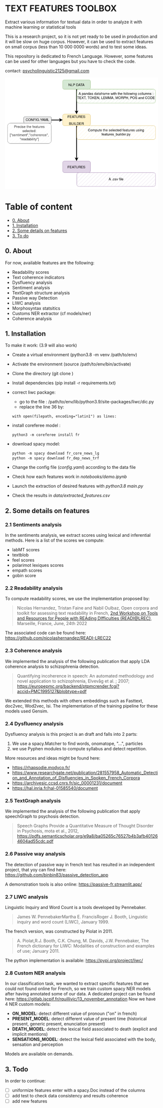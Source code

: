 # TEXT FEATURES TOOLBOX

Extract various information for textual data in order to analyze it with machine learning or statistical tools

This is a research project, so it is not yet ready to be used in production and it will be slow on huge corpus. However, it can be used to extract features on small corpus (less than 10 000 0000 words) and to test some ideas.

This repository is dedicated to French Language. However, some features can be used for other languages but you have to check the code.

contact: psycholinguistic2125@gmail.com

![](./data/image/text_features_pipeline.png)

# Table of content

- [0. About](#0-about)
- [1. Installation](#1-installation)
- [2. Some details on features](#2-some-details)
- [3. To do](#3-to-do)



## 0. About 
For now, available features are the following: 
- Readability scores
- Text coherence indicators
- Dysfluency analysis
- Sentiment analysis
- TextGraph structure analysis
- Passive way Detection
- LIWC analysis
- Morphosyntax statsitics
- Customs NER extractor (cf models/ner)
- Coherence analysis

## 1. Installation
To make it work:  (3.9 will also work)
- Create a virtual environment (python3.8 -m venv /path/to/env)
- Activate the environment (source /path/to/env/bin/activate)
- Clone the directory (git clone )
- Install dependencies (pip install -r requirements.txt)
- correct liwc package: 
    - go to the file : /path/to/env/lib/python3.9/site-packages/liwc/dic.py
    - replace the line 36 by: 
    ```
    with open(filepath, encoding="latin1") as lines:
    ```
- install coreferee model : 

    ```
    python3 -m coreferee install fr
    ```

- download spacy model: 
    ```
    python -m spacy download fr_core_news_lg
    python -m spacy download fr_dep_news_trf
    ```
- Change the config file (*config.yaml*) according to the data file
- Check how each features work in *notebooks/demo.ipynb*
- Launch the extraction of desired features with *python3.8 main.py*
- Check the results in *data/extracted_features.csv*

## 2. Some details on features

### 2.1 **Sentiments** analysis

In the sentiments analysis, we extract scores using lexical and inferential methods. Here is a list of the scores we compute: 
- labMT scores
- textblob
- feel scores
- polarimot lexiques scores 
- empath scores
- gobin score



### 2.2 **Readability** analysis
To compute readability scores, we use the implementation proposed by:  

> Nicolas Hernandez, Tristan Faine and Nabil Oulbaz, Open corpora and toolkit for assessing text readability in French, [2nd Workshop on Tools and Resources for People with REAding DIfficulties (READI@LREC)](https://cental.uclouvain.be/readi2022/accepted.html), Marseille, France, June, 24th 2022

The associated code can be found here: https://github.com/nicolashernandez/READI-LREC22

### 2.3 **Coherence** analysis

We implemented the analysis of the following publication that apply LDA coherence analysis to schizophrenia detection.

> Quantifying incoherence in speech: An automated methodology and novel application to schizophrenia, Elvevåg et al. ; 2007; https://europepmc.org/backend/ptpmcrender.fcgi?accid=PMC1995127&blobtype=pdf

We extended this methods with others embeddings such as Fasttext, doc2vec, Wod2vec, lsi. The implementation of the training pipeline for these models used Gensim.

### 2.4 **Dysfluency** analysis

Dysfluency analysis is this project is an draft and falls into 2 parts:
1.  We use a spacy.Matcher to find words, onomatope, "...", particles
2. we use Pyphen modules to compute syllabus and detect repetition.

More resources and ideas might be found here:
- https://rhapsodie.modyco.fr/
- https://www.researchgate.net/publication/281557958_Automatic_Detection_and_Annotation_of_Disfluencies_in_Spoken_French_Corpora
-  https://archivesic.ccsd.cnrs.fr/sic_00001231/document
- https://hal.inria.fr/hal-01585540/document


### 2.5 **TextGraph** analysis

We implemented the analysis of the following publication that apply speechGraph to psychosis detection.
> Speech Graphs Provide a Quantitative Measure of Thought Disorder in Psychosis, mota et al., 2012, https://pdfs.semanticscholar.org/e9a8/ba05265c76527b4b3afb401264604ad55cdc.pdf

### 2.6 **Passive way** analysis

The detection of passive way in french text has resulted in an independent project, that yoy can find here: https://github.com/binbin83/passive_detection_app

A demonstration tools is also online: https://passive-fr.streamlit.app/



### 2.7 **LIWC** analysis

Linguistic Inquiry and  Word Count is a tools developed by Pennebaker. 
> James W. PennebakerMartha E. FrancisRoger J. Booth, Linguistic inquiry and word count (LIWC), January 1999.

The french version, was constructed by Piolat in 2011.
> A. Piolat,R.J. Booth, C.K. Chung, M. Davids, J.W. Pennebaker, The French dictionary for LIWC: Modalities of construction and
examples of use; January 2011.

The python implementation is available: https://pypi.org/project/liwc/



### 2.8 **Custom NER** analysis

In our classification task, we wanted to extract specific features that we could not found online for French, so we train custom spacy NER models after having annotated some of our data. A dedicated project can be found here: https://gitlab.iscpif.fr/rquillivic/13_november_annotation
Now we have 4 NER custom models: 
- **ON_MODEL**:  detect different value of pronoun ("on" in french)
- **PRESENT_MODEL**: detect different value of present time (historical present, generic present, enunciation present)
- **DEATH_MODEL**: detect the lexical field associated to death (explicit and implicit mentions)
- **SENSATIONS_MODEL**: detect the lexical field associated with the body, sensation and perception

Models are available on demands.




## 3. Todo
In order to continue: 
- [ ] uniformize features enter with a spacy.Doc instead of the columns
- [ ] add test to check data consistency and results coherence
- [ ] add new features